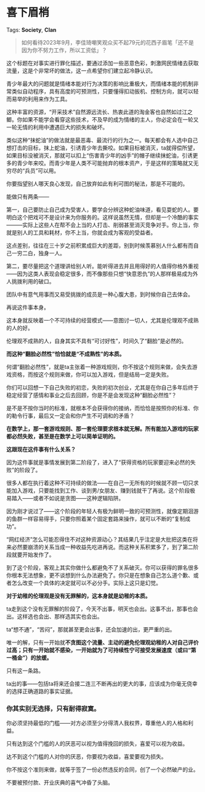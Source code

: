 # 喜下眉梢

Tags: **Society**, **Clan**

> 如何看待2023年9月，李佳琦嘲笑观众买不起79元的花西子眉笔「还不是因为你不努力工作，所以工资低」？



这个标题在对事实进行罪化描述，要通过添加一些恶意色彩，刺激网民情绪去获取流量，这是个非常坏的做法，这一点希望你们建立起冷静认识。

青少年最大的问题就是情绪本能对行为决策的影响比重极大，而情绪本能的机制非常类似自动程序，具有高度的可预测性，只要懂得扣动扳机、控制方向，就可以轻而易举的利用来作为工具。

这种丰富的资源，“开采技术”自然源远流长、热衷此道的淘金客也自然如过江之鲫。你如果不能学会看穿这些技术，不及早的成为情绪的主人，你必定会在一轮又一轮无情的利用中遭遇巨大的损失和破坏。

类似这种“抹蛇油”的做法就是最恶毒、最流行的行为之一。每天都会有人选中自己想打击的目标，抹上蛇油，引诱青少年去撕咬。如果目标被消灭，ta就得偿所望，如果目标没被消灭，那就可以扣上“伤害青少年的凶手”的帽子继续抹蛇油，引诱更多的青少年来咬。而青少年是人类不可能抛弃的根本资产，于是这样的策略就又无穷尽的“兵员”可以用。

你要指望别人哪天良心发现，自己放弃如此有利可图的秘法，那是不可能的。

能做只有两条——

第一，自己要防止自己成为受害人，要学会分辨这种蛇油味道，看见耍蛇的人。要明白这个把戏可不是设计来为你服务的。这样说虽然无情，但却是一个冷酷的事实———实际上这些人在帮不会上当的人打击、削弱甚至消灭竞争对手。你上当，你就是别人的工具和耗材，你不上当，你就会成为客观的受益者。

这点差别，往往在三十岁之前积累成巨大的差距，别到时候羡慕别人什么都有而自己一穷二白，独身一人。

第二，要尽量把这个道理讲给别人听。能听得进去并且用得好的人值得你格外重视——因为这类人表现会稳定很多，而不像那些只想“快意恩仇”的人那样极易成为外人挑拨利用的破口。

团队中有意气用事而又易受挑拨的成员是一种心腹大患，到时候你自己去体会。

  


再说这件事本身。

这本身就反映着一个不可持续的经营模式——意图讨一切人，尤其是伦理观不成熟的人的好。

伦理观不成熟的人，自身其实不具有“可讨好性”，时间久了“翻脸”是必然的。

**而这种“翻脸必然性”恰恰就是“不成熟性”的本质。**

何谓“翻脸必然性”，就是ta主张着一种游戏规则，你不按这个规则来做，会失去游戏资格，而按这个规则来做，你可以加入游戏，但是结局一定是失败。

你们可以回想一下自己失败的初恋，失败的初次创业，尤其是在你自己多年后终于稳定经营了感情和事业之后去回顾，你是不是会发现这种“翻脸必然性”？

是不是不按你当时的标准，就根本不会获得你的接纳，而恰恰是按照你的标准、你的勒令行事，最后又一定会和你产生不可调和的矛盾？

**在数学上，那一套游戏规则、那一套伦理要求根本就无解。所有能加入游戏的玩家都必然失败，甚至是在数学上可以简单证明的。**

**这跟现在这件事有什么关系？**

因为这件事就是事情发展到第二阶段了，进入了“获得资格的玩家要迎来必然的失败”的阶段了。

很多人都在执行着这种不可持续的做法——在自己一无所有的时候就不顾一切只求能加入游戏，只要能找到工作、谈到男/女朋友、赚到钱就干了再说。这个阶段极易踏入——或者不如说是贪图——这种逻辑陷阱。

因为刚才说过了——这个阶段的年轻人有极为鲜明一致的可预测性，就像定期洄游的鱼群一样容易得手，只要你照着某个固定套路来操作，就可以不断的“复制成功”。

“网红经济”怎么可能忍得住不对这种资源动心？其结果几乎注定是大批把这类在将来必然要崩溃的关系当成一种收益先吃进再说。而这种关系积累多了，到了第二阶段就要开始发作了。

到了这个阶段，客观上其实你做什么都避免不了关系破灭。你可以获得的罪名很多你根本无法想象，更不谈想到什么办法避免了。你只是在想象自己怎么道个歉、或者怎么改变一个具体的决定就可以不必分手。实际上这只是幻觉。

**对于幼稚的伦理观是没有无罪解的，这本身就是幼稚的本质。**

ta走到这个没有无罪解的阶段了，今天不出事，明天也会出。这事不出，那事也会出。这样选也会出、那样选其实也会出。

ta“想不通”，“苦闷”，那就甚至更会出事，还会加速的出，更严重的出。

唯一的解，只有一开始就**不贪图这个流量、主动的避免伦理观幼稚的人对自己评价过高；**只有**一开始就不感染，一开始就为了可持续性宁可接受发展速度（或曰“第一桶金”）的放缓。**

只有这一条路。

ta出的事——包括ta将来还会接二连三不断再出的更大的事，应该成为你毫无侥幸的选择正确道路的事实证据。

### 你其实别无选择，只有耐得寂寞。

你必须坚持最低的门槛——对方必须至少分得清人我权界，尊重他人的人格和利益。

只有达到这个门槛的人的厌恶可以视为值得挽回的损失，喜爱可以视为收益。

达不到这个门槛的人对你的厌恶，你要视为收益，喜爱要视为损失。

你不按这个准则来做，就等于签了一份必然违反的合同，创了一个必然破产的业。

不要被预付款、开业庆典的喜气冲昏了头脑。



